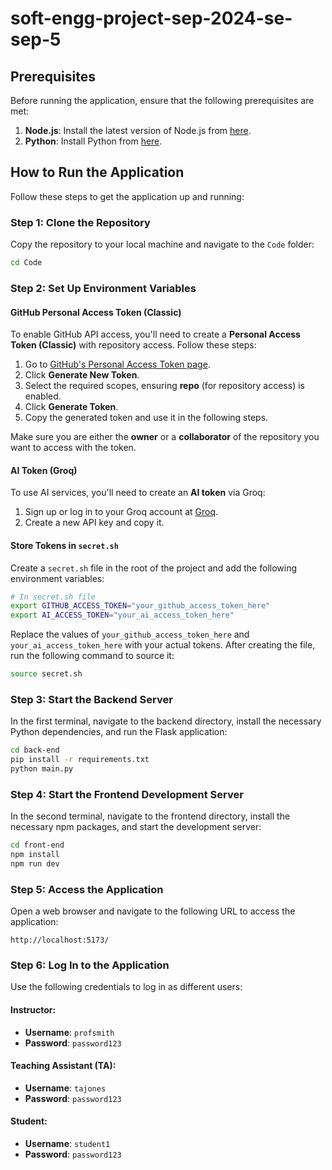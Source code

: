 # soft-engg-project-sep-2024-se-sep-5

## Prerequisites

Before running the application, ensure that the following prerequisites are met:

1. **Node.js**: Install the latest version of Node.js from [here](https://nodejs.org/).
2. **Python**: Install Python from [here](https://www.python.org/).

## How to Run the Application

Follow these steps to get the application up and running:

### Step 1: Clone the Repository
Copy the repository to your local machine and navigate to the `Code` folder:

```bash
cd Code
```

### Step 2: Set Up Environment Variables

#### GitHub Personal Access Token (Classic)
To enable GitHub API access, you'll need to create a **Personal Access Token (Classic)** with repository access. Follow these steps:

1. Go to [GitHub's Personal Access Token page](https://github.com/settings/tokens).
2. Click **Generate New Token**.
3. Select the required scopes, ensuring **repo** (for repository access) is enabled.
4. Click **Generate Token**.
5. Copy the generated token and use it in the following steps.

Make sure you are either the **owner** or a **collaborator** of the repository you want to access with the token.

#### AI Token (Groq)
To use AI services, you'll need to create an **AI token** via Groq:

1. Sign up or log in to your Groq account at [Groq](https://console.groq.com/keys).
2. Create a new API key and copy it.

#### Store Tokens in `secret.sh`
Create a `secret.sh` file in the root of the project and add the following environment variables:

```bash
# In secret.sh file
export GITHUB_ACCESS_TOKEN="your_github_access_token_here"
export AI_ACCESS_TOKEN="your_ai_access_token_here"
```

Replace the values of `your_github_access_token_here` and `your_ai_access_token_here` with your actual tokens. After creating the file, run the following command to source it:

```bash
source secret.sh
```

### Step 3: Start the Backend Server
In the first terminal, navigate to the backend directory, install the necessary Python dependencies, and run the Flask application:

```bash
cd back-end
pip install -r requirements.txt
python main.py
```

### Step 4: Start the Frontend Development Server
In the second terminal, navigate to the frontend directory, install the necessary npm packages, and start the development server:

```bash
cd front-end
npm install
npm run dev
```

### Step 5: Access the Application
Open a web browser and navigate to the following URL to access the application:

```
http://localhost:5173/
```

### Step 6: Log In to the Application
Use the following credentials to log in as different users:

#### Instructor:
- **Username**: `profsmith`
- **Password**: `password123`

#### Teaching Assistant (TA):
- **Username**: `tajones`
- **Password**: `password123`

#### Student:
- **Username**: `student1`
- **Password**: `password123`